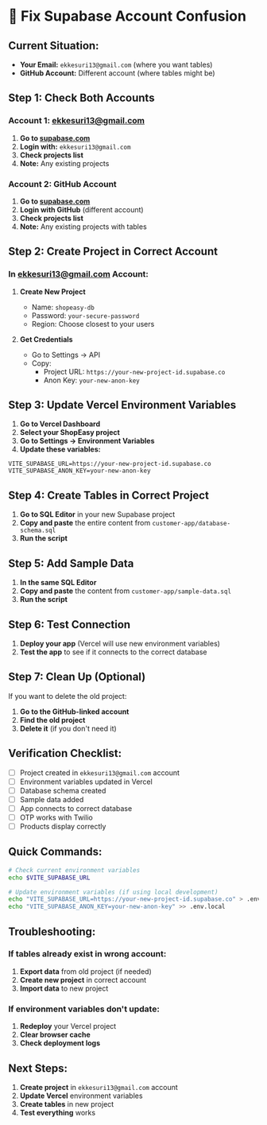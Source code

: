 # 🔧 Fix Supabase Account Confusion

## Current Situation:
- **Your Email:** `ekkesuri13@gmail.com` (where you want tables)
- **GitHub Account:** Different account (where tables might be)

## Step 1: Check Both Accounts

### Account 1: ekkesuri13@gmail.com
1. **Go to [supabase.com](https://supabase.com)**
2. **Login with:** `ekkesuri13@gmail.com`
3. **Check projects list**
4. **Note:** Any existing projects

### Account 2: GitHub Account
1. **Go to [supabase.com](https://supabase.com)**
2. **Login with GitHub** (different account)
3. **Check projects list**
4. **Note:** Any existing projects with tables

## Step 2: Create Project in Correct Account

### In ekkesuri13@gmail.com Account:
1. **Create New Project**
   - Name: `shopeasy-db`
   - Password: `your-secure-password`
   - Region: Choose closest to your users

2. **Get Credentials**
   - Go to Settings → API
   - Copy:
     - Project URL: `https://your-new-project-id.supabase.co`
     - Anon Key: `your-new-anon-key`

## Step 3: Update Vercel Environment Variables

1. **Go to Vercel Dashboard**
2. **Select your ShopEasy project**
3. **Go to Settings → Environment Variables**
4. **Update these variables:**

```env
VITE_SUPABASE_URL=https://your-new-project-id.supabase.co
VITE_SUPABASE_ANON_KEY=your-new-anon-key
```

## Step 4: Create Tables in Correct Project

1. **Go to SQL Editor** in your new Supabase project
2. **Copy and paste** the entire content from `customer-app/database-schema.sql`
3. **Run the script**

## Step 5: Add Sample Data

1. **In the same SQL Editor**
2. **Copy and paste** the content from `customer-app/sample-data.sql`
3. **Run the script**

## Step 6: Test Connection

1. **Deploy your app** (Vercel will use new environment variables)
2. **Test the app** to see if it connects to the correct database

## Step 7: Clean Up (Optional)

If you want to delete the old project:
1. **Go to the GitHub-linked account**
2. **Find the old project**
3. **Delete it** (if you don't need it)

## Verification Checklist:

- [ ] Project created in `ekkesuri13@gmail.com` account
- [ ] Environment variables updated in Vercel
- [ ] Database schema created
- [ ] Sample data added
- [ ] App connects to correct database
- [ ] OTP works with Twilio
- [ ] Products display correctly

## Quick Commands:

```bash
# Check current environment variables
echo $VITE_SUPABASE_URL

# Update environment variables (if using local development)
echo "VITE_SUPABASE_URL=https://your-new-project-id.supabase.co" > .env.local
echo "VITE_SUPABASE_ANON_KEY=your-new-anon-key" >> .env.local
```

## Troubleshooting:

### If tables already exist in wrong account:
1. **Export data** from old project (if needed)
2. **Create new project** in correct account
3. **Import data** to new project

### If environment variables don't update:
1. **Redeploy** your Vercel project
2. **Clear browser cache**
3. **Check deployment logs**

## Next Steps:

1. **Create project** in `ekkesuri13@gmail.com` account
2. **Update Vercel** environment variables
3. **Create tables** in new project
4. **Test everything** works

